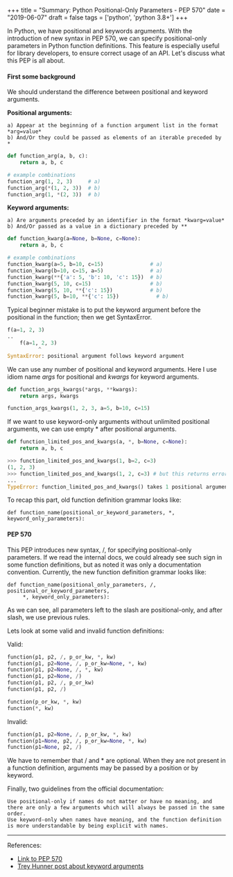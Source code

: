 +++
title = "Summary: Python Positional-Only Parameters - PEP 570"
date = "2019-06-07"
draft = false
tags = ['python', 'python 3.8+']
+++

In Python, we have positional and keywords arguments. With the introduction of new syntax in PEP 570,
we can specify positional-only parameters in Python function definitions.
This feature is especially useful for library developers, to ensure
correct usage of an API. Let's discuss what this PEP is all about.

<!--more-->

#### First some background

We should understand the difference between positional and keyword arguments.

**Positional arguments:**

    a) Appear at the beginning of a function argument list in the format *arg=value*
    b) And/Or they could be passed as elements of an iterable preceded by *

```python
def function_arg(a, b, c):
    return a, b, c

# example combinations
function_arg(1, 2, 3)     # a)
function_arg(*(1, 2, 3))  # b)
function_arg(1, *(2, 3))  # b)
```

**Keyword arguments:**

    a) Are arguments preceded by an identifier in the format *kwarg=value*
    b) And/Or passed as a value in a dictionary preceded by **

```python
def function_kwarg(a=None, b=None, c=None):
    return a, b, c

# example combinations
function_kwarg(a=5, b=10, c=15)               # a)
function_kwarg(b=10, c=15, a=5)               # a)
function_kwarg(**{'a': 5, 'b': 10, 'c': 15})  # b)
function_kwarg(5, 10, c=15)                   # b)
function_kwarg(5, 10, **{'c': 15})            # b)
function_kwarg(5, b=10, **{'c': 15})            # b)

```

Typical beginner mistake is to put the keyword argument before the positional in the function; then we get SyntaxError.

```python
f(a=1, 2, 3)
..
    f(a=1, 2, 3)
          ^
SyntaxError: positional argument follows keyword argument
```

We can use any number of positional and keyword arguments. Here I use idiom name *args* for positional and *kwargs* for keyword arguments.

```python
def function_args_kwargs(*args, **kwargs):
    return args, kwargs

function_args_kwargs(1, 2, 3, a=5, b=10, c=15)
```

If we want to use keyword-only arguments without unlimited positional arguments, we can use empty * after positional arguments.

```python
def function_limited_pos_and_kwargs(a, *, b=None, c=None):
    return a, b, c

>>> function_limited_pos_and_kwargs(1, b=2, c=3)
(1, 2, 3)
>>> function_limited_pos_and_kwargs(1, 2, c=3) # but this returns error
...
TypeError: function_limited_pos_and_kwargs() takes 1 positional argument but 2 positional arguments (and 1 keyword-only argument) were given
```

To recap this part, old function definition grammar looks like:

    def function_name(positional_or_keyword_parameters, *, keyword_only_parameters):

#### PEP 570

This PEP introduces new syntax, /, for specifying positional-only parameters. If we read the internal docs, we could already see such sign in some function definitions, but as noted it was only a documentation convention. Currently, the new function definition grammar looks like:

    def function_name(positional_only_parameters, /, positional_or_keyword_parameters,
         *, keyword_only_parameters):

As we can see, all parameters left to the slash are positional-only, and after slash, we use previous rules.

Lets look at some valid  and invalid function definitions:

Valid:
```python
function(p1, p2, /, p_or_kw, *, kw)
function(p1, p2=None, /, p_or_kw=None, *, kw)
function(p1, p2=None, /, *, kw)
function(p1, p2=None, /)
function(p1, p2, /, p_or_kw)
function(p1, p2, /)

function(p_or_kw, *, kw)
function(*, kw)
```

Invalid:
```python
function(p1, p2=None, /, p_or_kw, *, kw)
function(p1=None, p2, /, p_or_kw=None, *, kw)
function(p1=None, p2, /)
```

We have to remember that / and * are optional. When they are not present in a function definition,
arguments may be passed by a position or by keyword.

Finally, two guidelines from the official documentation:

    
    Use positional-only if names do not matter or have no meaning, and there are only a few arguments which will always be passed in the same order.
    Use keyword-only when names have meaning, and the function definition is more understandable by being explicit with names.

---

References:

* [Link to PEP 570][link_to_pep570]
* [Trey Hunner post about keyword arguments][link_to_trey_blog]


[link_to_pep570]: https://www.python.org/dev/peps/pep-0570/
[link_to_trey_blog]: https://treyhunner.com/2018/04/keyword-arguments-in-python/
